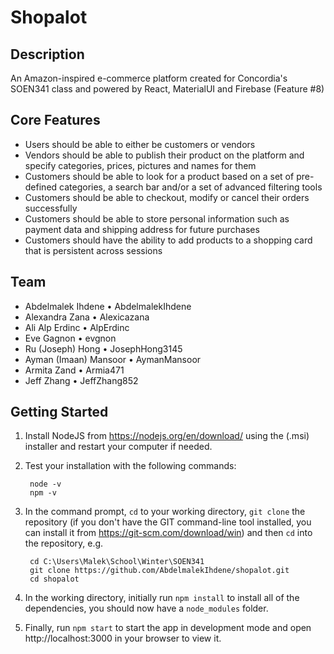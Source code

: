 # Shopalot 
## Description
An Amazon-inspired e-commerce platform created for Concordia's SOEN341 class and powered by React, MaterialUI and Firebase (Feature #8)
## Core Features
- Users should be able to either be customers or vendors
- Vendors should be able to publish their product on the platform and specify categories, prices, pictures and names for them
- Customers should be able to look for a product based on a set of pre-defined categories, a search bar and/or a set of advanced filtering tools
- Customers should be able to checkout, modify or cancel their orders successfully
- Customers should be able to store personal information such as payment data and shipping address for future purchases
- Customers should have the ability to add products to a shopping card that is persistent across sessions
## Team
- Abdelmalek Ihdene • AbdelmalekIhdene
- Alexandra Zana • Alexicazana
- Ali Alp Erdinc • AlpErdinc
- Eve Gagnon • evgnon
- Ru (Joseph) Hong • JosephHong3145
- Ayman (Imaan) Mansoor • AymanMansoor
- Armita Zand • Armia471
- Jeff Zhang • JeffZhang852
## Getting Started
1. Install NodeJS from https://nodejs.org/en/download/ using the (.msi) installer and restart your computer if needed.
2. Test your installation with the following commands:
        
        node -v
        npm -v
        

3. In the command prompt, `cd` to your working directory, `git clone` the repository (if you don't have the GIT command-line tool installed, you can install it from https://git-scm.com/download/win) and then `cd` into the repository, e.g.

        cd C:\Users\Malek\School\Winter\SOEN341
        git clone https://github.com/AbdelmalekIhdene/shopalot.git
        cd shopalot

4. In the working directory, initially run `npm install` to install all of the dependencies, you should now have a `node_modules` folder.
5. Finally, run `npm start` to start the app in development mode and open http://localhost:3000 in your browser to view it.
